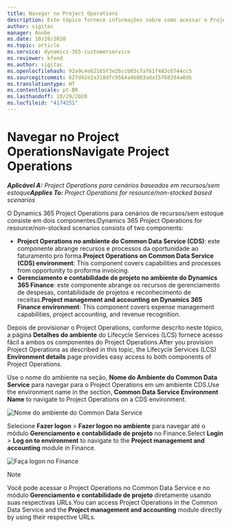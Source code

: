 ```yaml
---
title: Navegar no Project Operations
description: Este tópico fornece informações sobre como acessar o Project Operations do Lifecycle Services.
author: sigitac
manager: Annbe
ms.date: 10/28/2020
ms.topic: article
ms.service: dynamics-365-customerservice
ms.reviewer: kfend
ms.author: sigitac
ms.openlocfilehash: 92a9c4e62165f3e26ccb03c7af61f483c6744cc5
ms.sourcegitcommit: 627d42e2a318dfc9564a4b803ada157682d4a0db
ms.translationtype: HT
ms.contentlocale: pt-BR
ms.lasthandoff: 10/29/2020
ms.locfileid: "4174251"
---
```

# <a name="navigate-project-operations"></a><span data-ttu-id="df963-103">Navegar no Project Operations</span><span class="sxs-lookup"><span data-stu-id="df963-103">Navigate Project Operations</span></span>

<span data-ttu-id="df963-104">_**Aplicável A:** Project Operations para cenários baseados em recursos/sem estoque_</span><span class="sxs-lookup"><span data-stu-id="df963-104">_**Applies To:** Project Operations for resource/non-stocked based scenarios_</span></span>

<span data-ttu-id="df963-105">O Dynamics 365 Project Operations para cenários de recursos/sem estoque consiste em dois componentes:</span><span class="sxs-lookup"><span data-stu-id="df963-105">Dynamics 365 Project Operations for resource/non-stocked scenarios consists of two components:</span></span> 

 - <span data-ttu-id="df963-106">**Project Operations no ambiente do Common Data Service (CDS)**: este componente abrange recursos e processos da oportunidade ao faturamento pro forma.</span><span class="sxs-lookup"><span data-stu-id="df963-106">**Project Operations on Common Data Service (CDS) environment**: This component covers capabilities and processes from opportunity to proforma invoicing.</span></span> 
 - <span data-ttu-id="df963-107">**Gerenciamento e contabilidade de projeto no ambiente do Dynamics 365 Finance**: este componente abrange os recursos de gerenciamento de despesas, contabilidade de projetos e reconhecimento de receitas.</span><span class="sxs-lookup"><span data-stu-id="df963-107">**Project management and accounting on Dynamics 365 Finance environment**: This component covers expense management capabilities, project accounting, and revenue recognition.</span></span> 

<span data-ttu-id="df963-108">Depois de provisionar o Project Operations, conforme descrito neste tópico, a página **Detalhes do ambiente** do Lifecycle Services (LCS) fornece acesso fácil a ambos os componentes do Project Operations.</span><span class="sxs-lookup"><span data-stu-id="df963-108">After you provision Project Operations as described in this topic, the Lifecycle Services (LCS) **Environment details** page provides easy access to both components of Project Operations.</span></span>  

<span data-ttu-id="df963-109">Use o nome do ambiente na seção, **Nome do Ambiente do Common Data Service** para navegar para o Project Operations em um ambiente CDS.</span><span class="sxs-lookup"><span data-stu-id="df963-109">Use the environment name in the section, **Common Data Service Environment Name** to navigate to Project Operations on a CDS environment.</span></span> 

  ![Nome do ambiente do Common Data Service](./media/environment-name.PNG)

<span data-ttu-id="df963-111">Selecione **Fazer logon** > **Fazer logon no ambiente** para navegar até o módulo **Gerenciamento e contabilidade de projeto** no Finance.</span><span class="sxs-lookup"><span data-stu-id="df963-111">Select **Login** > **Log on to environment** to navigate to the **Project management and accounting** module in Finance.</span></span>  

   ![Faça logon no Finance](./media/environment-login.PNG)

> [!NOTE]
> <span data-ttu-id="df963-113">Você pode acessar o Project Operations no Common Data Service e no módulo **Gerenciamento e contabilidade de projeto** diretamente usando suas respectivas URLs.</span><span class="sxs-lookup"><span data-stu-id="df963-113">You can access Project Operations in the Common Data Service and the **Project management and accounting** module directly by using their respective URLs.</span></span> 
